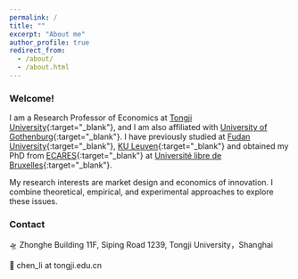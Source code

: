 ```yaml
---
permalink: /
title: ""
excerpt: "About me"
author_profile: true
redirect_from:
  - /about/
  - /about.html
---
```


### Welcome!

I am a Research Professor of Economics at [Tongji University](https://en.tongji.edu.cn/p/#/){:target="_blank"}, and I am also affiliated with [University of Gothenburg](https://www.gu.se/en){:target="_blank"}. I have previously studied at [Fudan University](http://www.fudan.edu.cn/en/){:target="_blank"}, [KU Leuven](https://www.kuleuven.be/english/kuleuven/index.html){:target="_blank"} and obtained my PhD from [ECARES](https://ecares.ulb.be/){:target="_blank"} at [Université libre de Bruxelles](http://www.ulb.ac.be/){:target="_blank"}.

My research interests are market design and economics of innovation. I combine theoretical, empirical, and experimental approaches to explore these issues.
<!--My current [research](https://lichen999.github.io/research/) includes topics on human and algorithm interaction, college admissions, and green innovation. -->

### Contact

🛸 Zhonghe Building 11F, Siping Road 1239, Tongji University，Shanghai

📧 chen_li at tongji.edu.cn


